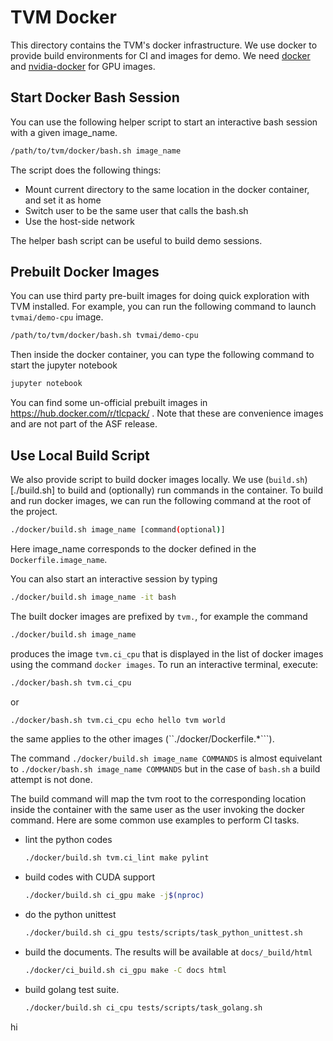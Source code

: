 <!--- Licensed to the Apache Software Foundation (ASF) under one -->
<!--- or more contributor license agreements.  See the NOTICE file -->
<!--- distributed with this work for additional information -->
<!--- regarding copyright ownership.  The ASF licenses this file -->
<!--- to you under the Apache License, Version 2.0 (the -->
<!--- "License"); you may not use this file except in compliance -->
<!--- with the License.  You may obtain a copy of the License at -->

<!---   http://www.apache.org/licenses/LICENSE-2.0 -->

<!--- Unless required by applicable law or agreed to in writing, -->
<!--- software distributed under the License is distributed on an -->
<!--- "AS IS" BASIS, WITHOUT WARRANTIES OR CONDITIONS OF ANY -->
<!--- KIND, either express or implied.  See the License for the -->
<!--- specific language governing permissions and limitations -->
<!--- under the License. -->

# TVM Docker

This directory contains the TVM's docker infrastructure.
We use docker to provide build environments for CI and images for demo.
We need [docker](https://docs.docker.com/engine/installation/) and
[nvidia-docker](https://github.com/NVIDIA/nvidia-docker/) for GPU images.

## Start Docker Bash Session

You can use the following helper script to start an
interactive bash session with a given image_name.

```bash
/path/to/tvm/docker/bash.sh image_name
```

The script does the following things:

- Mount current directory to the same location in the docker container, and set it as home
- Switch user to be the same user that calls the bash.sh
- Use the host-side network

The helper bash script can be useful to build demo sessions.

## Prebuilt Docker Images

You can use third party pre-built images for doing quick exploration with TVM installed.
For example, you can run the following command to launch ```tvmai/demo-cpu``` image.

```bash
/path/to/tvm/docker/bash.sh tvmai/demo-cpu
```

Then inside the docker container, you can type the following command to start the jupyter notebook
```bash
jupyter notebook
```

You can find some un-official prebuilt images in https://hub.docker.com/r/tlcpack/ .
Note that these are convenience images and are not part of the ASF release.


## Use Local Build Script

We also provide script to build docker images locally.
We use (`build.sh`)[./build.sh] to build and (optionally) run commands
in the container. To build and run docker images, we can run the following
command at the root of the project.

```bash
./docker/build.sh image_name [command(optional)]
```

Here image_name corresponds to the docker defined in the
```Dockerfile.image_name```.

You can also start an interactive session by typing

```bash
./docker/build.sh image_name -it bash
```

The built docker images are prefixed by ``tvm.``, for example the command

````bash
./docker/build.sh image_name 
````

produces the image ``tvm.ci_cpu`` that is displayed in the list of docker images
using the command ``docker images``. To run an interactive terminal, execute:

````bash
./docker/bash.sh tvm.ci_cpu
````

or 

````bash
./docker/bash.sh tvm.ci_cpu echo hello tvm world
````

the same applies to the other images (``./docker/Dockerfile.*```).

The command ``./docker/build.sh image_name COMMANDS`` is almost equivelant to 
``./docker/bash.sh image_name COMMANDS`` but in the case of ``bash.sh``
a build attempt is not done.

The build command will map the tvm root to the corresponding location
inside the container with the same user as the user invoking the
docker command.  Here are some common use examples to perform CI
tasks.

- lint the python codes

  ```bash
  ./docker/build.sh tvm.ci_lint make pylint
  ```

- build codes with CUDA support

  ```bash
  ./docker/build.sh ci_gpu make -j$(nproc)
  ```

- do the python unittest

  ```bash
  ./docker/build.sh ci_gpu tests/scripts/task_python_unittest.sh
  ```

- build the documents. The results will be available at `docs/_build/html`

  ```bash
  ./docker/ci_build.sh ci_gpu make -C docs html
  ```

- build golang test suite.

  ```bash
  ./docker/build.sh ci_cpu tests/scripts/task_golang.sh
  ```
hi
